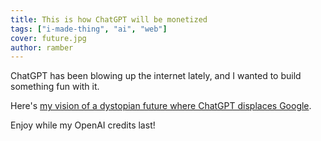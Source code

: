 ```yaml
---
title: This is how ChatGPT will be monetized
tags: ["i-made-thing", "ai", "web"]
cover: future.jpg
author: ramber
---
```


<re-img
    src="future.jpg"
    title="Illustration of dystopian future"
    >
</re-img>

ChatGPT has been blowing up the internet lately, and I wanted to build something fun with it.

Here's <a href="https://future.ramber.top/" target="_blank">my vision of a dystopian future where ChatGPT displaces Google</a>.

Enjoy while my OpenAI credits last!